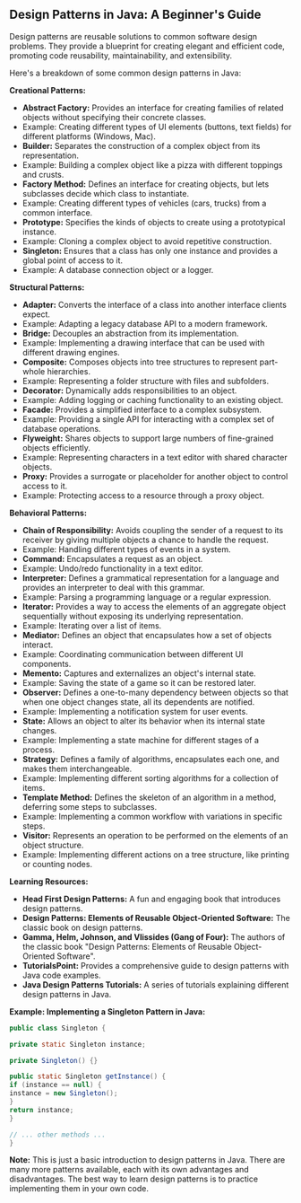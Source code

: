 ## Design Patterns in Java: A Beginner's Guide

Design patterns are reusable solutions to common software design problems. They provide a blueprint for creating elegant and efficient code, promoting code reusability, maintainability, and extensibility.

Here's a breakdown of some common design patterns in Java:

**Creational Patterns:**

* **Abstract Factory:** Provides an interface for creating families of related objects without specifying their concrete classes.
* Example: Creating different types of UI elements (buttons, text fields) for different platforms (Windows, Mac).
* **Builder:** Separates the construction of a complex object from its representation.
* Example: Building a complex object like a pizza with different toppings and crusts.
* **Factory Method:** Defines an interface for creating objects, but lets subclasses decide which class to instantiate.
* Example: Creating different types of vehicles (cars, trucks) from a common interface.
* **Prototype:** Specifies the kinds of objects to create using a prototypical instance.
* Example: Cloning a complex object to avoid repetitive construction.
* **Singleton:** Ensures that a class has only one instance and provides a global point of access to it.
* Example: A database connection object or a logger.

**Structural Patterns:**

* **Adapter:** Converts the interface of a class into another interface clients expect.
* Example: Adapting a legacy database API to a modern framework.
* **Bridge:** Decouples an abstraction from its implementation.
* Example: Implementing a drawing interface that can be used with different drawing engines.
* **Composite:** Composes objects into tree structures to represent part-whole hierarchies.
* Example: Representing a folder structure with files and subfolders.
* **Decorator:** Dynamically adds responsibilities to an object.
* Example: Adding logging or caching functionality to an existing object.
* **Facade:** Provides a simplified interface to a complex subsystem.
* Example: Providing a single API for interacting with a complex set of database operations.
* **Flyweight:** Shares objects to support large numbers of fine-grained objects efficiently.
* Example: Representing characters in a text editor with shared character objects.
* **Proxy:** Provides a surrogate or placeholder for another object to control access to it.
* Example: Protecting access to a resource through a proxy object.

**Behavioral Patterns:**

* **Chain of Responsibility:** Avoids coupling the sender of a request to its receiver by giving multiple objects a chance to handle the request.
* Example: Handling different types of events in a system.
* **Command:** Encapsulates a request as an object.
* Example: Undo/redo functionality in a text editor.
* **Interpreter:** Defines a grammatical representation for a language and provides an interpreter to deal with this grammar.
* Example: Parsing a programming language or a regular expression.
* **Iterator:** Provides a way to access the elements of an aggregate object sequentially without exposing its underlying representation.
* Example: Iterating over a list of items.
* **Mediator:** Defines an object that encapsulates how a set of objects interact.
* Example: Coordinating communication between different UI components.
* **Memento:** Captures and externalizes an object's internal state.
* Example: Saving the state of a game so it can be restored later.
* **Observer:** Defines a one-to-many dependency between objects so that when one object changes state, all its dependents are notified.
* Example: Implementing a notification system for user events.
* **State:** Allows an object to alter its behavior when its internal state changes.
* Example: Implementing a state machine for different stages of a process.
* **Strategy:** Defines a family of algorithms, encapsulates each one, and makes them interchangeable.
* Example: Implementing different sorting algorithms for a collection of items.
* **Template Method:** Defines the skeleton of an algorithm in a method, deferring some steps to subclasses.
* Example: Implementing a common workflow with variations in specific steps.
* **Visitor:** Represents an operation to be performed on the elements of an object structure.
* Example: Implementing different actions on a tree structure, like printing or counting nodes.

**Learning Resources:**

* **Head First Design Patterns:** A fun and engaging book that introduces design patterns.
* **Design Patterns: Elements of Reusable Object-Oriented Software:** The classic book on design patterns.
* **Gamma, Helm, Johnson, and Vlissides (Gang of Four):** The authors of the classic book "Design Patterns: Elements of Reusable Object-Oriented Software".
* **TutorialsPoint:** Provides a comprehensive guide to design patterns with Java code examples.
* **Java Design Patterns Tutorials:** A series of tutorials explaining different design patterns in Java.

**Example: Implementing a Singleton Pattern in Java:**

```java
public class Singleton {

private static Singleton instance;

private Singleton() {}

public static Singleton getInstance() {
if (instance == null) {
instance = new Singleton();
}
return instance;
}

// ... other methods ...
}
```

**Note:** This is just a basic introduction to design patterns in Java. There are many more patterns available, each with its own advantages and disadvantages. The best way to learn design patterns is to practice implementing them in your own code.
